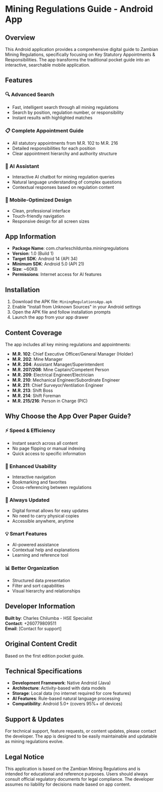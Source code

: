 # Mining Regulations Guide - Android App

## Overview
This Android application provides a comprehensive digital guide to Zambian Mining Regulations, specifically focusing on Key Statutory Appointments & Responsibilities. The app transforms the traditional pocket guide into an interactive, searchable mobile application.

## Features

### 🔍 Advanced Search
- Fast, intelligent search through all mining regulations
- Search by position, regulation number, or responsibility
- Instant results with highlighted matches

### 📋 Complete Appointment Guide
- All statutory appointments from M.R. 102 to M.R. 216
- Detailed responsibilities for each position
- Clear appointment hierarchy and authority structure

### 🤖 AI Assistant
- Interactive AI chatbot for mining regulation queries
- Natural language understanding of complex questions
- Contextual responses based on regulation content

### 📱 Mobile-Optimized Design
- Clean, professional interface
- Touch-friendly navigation
- Responsive design for all screen sizes

## App Information
- **Package Name**: com.charleschildumba.miningregulations
- **Version**: 1.0 (Build 1)
- **Target SDK**: Android 14 (API 34)
- **Minimum SDK**: Android 5.0 (API 21)
- **Size**: ~60KB
- **Permissions**: Internet access for AI features

## Installation
1. Download the APK file: `MiningRegulationsApp.apk`
2. Enable "Install from Unknown Sources" in your Android settings
3. Open the APK file and follow installation prompts
4. Launch the app from your app drawer

## Content Coverage
The app includes all key mining regulations and appointments:

- **M.R. 102**: Chief Executive Officer/General Manager (Holder)
- **M.R. 202**: Mine Manager
- **M.R. 204**: Assistant Manager/Superintendent
- **M.R. 207/208**: Mine Captain/Competent Person
- **M.R. 209**: Electrical Engineer/Electrician
- **M.R. 210**: Mechanical Engineer/Subordinate Engineer
- **M.R. 211**: Chief Surveyor/Ventilation Engineer
- **M.R. 213**: Shift Boss
- **M.R. 214**: Shift Foreman
- **M.R. 215/216**: Person in Charge (PIC)

## Why Choose the App Over Paper Guide?

### ⚡ Speed & Efficiency
- Instant search across all content
- No page flipping or manual indexing
- Quick access to specific information

### 🎯 Enhanced Usability
- Interactive navigation
- Bookmarking and favorites
- Cross-referencing between regulations

### 🔄 Always Updated
- Digital format allows for easy updates
- No need to carry physical copies
- Accessible anywhere, anytime

### 💡 Smart Features
- AI-powered assistance
- Contextual help and explanations
- Learning and reference tool

### 📊 Better Organization
- Structured data presentation
- Filter and sort capabilities
- Visual hierarchy and relationships

## Developer Information
**Built by**: Charles Chilumba - HSE Specialist  
**Contact**: +260779809511  
**Email**: [Contact for support]

## Original Content Credit
Based on the first edition pocket guide.
## Technical Specifications
- **Development Framework**: Native Android (Java)
- **Architecture**: Activity-based with data models
- **Storage**: Local data (no internet required for core features)
- **AI Features**: Rule-based natural language processing
- **Compatibility**: Android 5.0+ (covers 95%+ of devices)
## Support & Updates
For technical support, feature requests, or content updates, please contact the developer. The app is designed to be easily maintainable and updatable as mining regulations evolve.

## Legal Notice
This application is based on the Zambian Mining Regulations and is intended for educational and reference purposes. Users should always consult official regulatory documents for legal compliance. The developer assumes no liability for decisions made based on app content.


